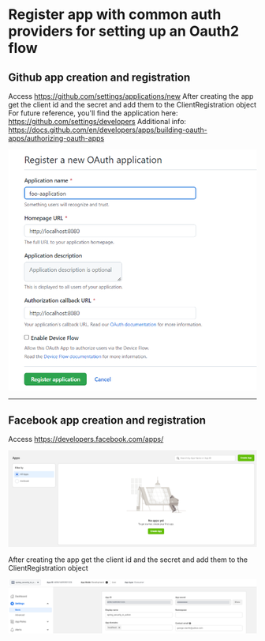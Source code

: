 # Register app with common auth providers for setting up an Oauth2 flow 

## Github app creation and registration
Access https://github.com/settings/applications/new
After creating the app get the client id and the secret and add them to the ClientRegistration object
For future reference, you'll find the application here: https://github.com/settings/developers
Additional info: https://docs.github.com/en/developers/apps/building-oauth-apps/authorizing-oauth-apps

![github_declare_new_app.png](pics/github_declare_new_app.png)

*************************************************************************************************

## Facebook app creation and registration
Access https://developers.facebook.com/apps/

![facebook_declare_new_app.png](pics/facebook_declare_new_app.png)

After creating the app get the client id and the secret and add them to the ClientRegistration object

![facebook_get_app_info.png](pics/facebook_get_app_info.png)
